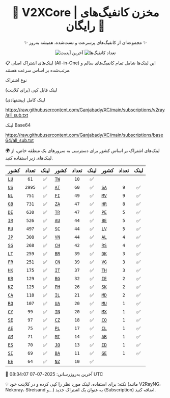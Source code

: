 <div align="center">
<h1 style="font-size: 2.5em; font-weight: bold;">🚀 V2XCore | مخزن کانفیگ‌های رایگان 🚀</h1>
<p>✨ مجموعه‌ای از کانفیگ‌های پرسرعت و تست‌شده، همیشه به‌روز ✨</p>

<p>
<img src="https://img.shields.io/badge/Updated-2025-07-07 08:34:07 UTC-blue?style=for-the-badge&logo=github" alt="آخرین آپدیت">
<img src="https://img.shields.io/badge/Configs-15705-green?style=for-the-badge&logo=serverless" alt="تعداد کانفیگ‌ها">
</p>
</div>

📋 لینک‌های اشتراک اصلی (All-in-One)
این لینک‌ها شامل تمام کانفیگ‌های سالم و مرتب‌شده بر اساس سرعت هستند.

نوع اشتراک

لینک قابل کپی (برای کلاینت)

لینک کامل (پیشنهادی)

https://raw.githubusercontent.com/Ganjabady/XC/main/subscriptions/v2ray/all_sub.txt

لینک Base64

https://raw.githubusercontent.com/Ganjabady/XC/main/subscriptions/base64/all_sub.txt

🌍 لینک‌های اشتراک بر اساس کشور
برای دسترسی به سرورهای یک منطقه خاص، از لینک‌های زیر استفاده کنید.

| کشور | تعداد | لینک | کشور | تعداد | لینک | کشور | تعداد | لینک |
| :--- | :---: | :---: | :--- | :---: | :---: | :--- | :---: | :---: |
| [`LU`](https://raw.githubusercontent.com/Ganjabady/XC/main/subscriptions/regions/LU.txt) | `61` | ✅ | [`TW`](https://raw.githubusercontent.com/Ganjabady/XC/main/subscriptions/regions/TW.txt) | `10` | ✅ |
| [`US`](https://raw.githubusercontent.com/Ganjabady/XC/main/subscriptions/regions/US.txt) | `2995` | ✅ | [`AT`](https://raw.githubusercontent.com/Ganjabady/XC/main/subscriptions/regions/AT.txt) | `60` | ✅ | [`SA`](https://raw.githubusercontent.com/Ganjabady/XC/main/subscriptions/regions/SA.txt) | `9` | ✅ |
| [`NL`](https://raw.githubusercontent.com/Ganjabady/XC/main/subscriptions/regions/NL.txt) | `751` | ✅ | [`FI`](https://raw.githubusercontent.com/Ganjabady/XC/main/subscriptions/regions/FI.txt) | `49` | ✅ | [`MV`](https://raw.githubusercontent.com/Ganjabady/XC/main/subscriptions/regions/MV.txt) | `9` | ✅ |
| [`GB`](https://raw.githubusercontent.com/Ganjabady/XC/main/subscriptions/regions/GB.txt) | `731` | ✅ | [`ZA`](https://raw.githubusercontent.com/Ganjabady/XC/main/subscriptions/regions/ZA.txt) | `47` | ✅ | [`HR`](https://raw.githubusercontent.com/Ganjabady/XC/main/subscriptions/regions/HR.txt) | `8` | ✅ |
| [`DE`](https://raw.githubusercontent.com/Ganjabady/XC/main/subscriptions/regions/DE.txt) | `630` | ✅ | [`TR`](https://raw.githubusercontent.com/Ganjabady/XC/main/subscriptions/regions/TR.txt) | `47` | ✅ | [`PE`](https://raw.githubusercontent.com/Ganjabady/XC/main/subscriptions/regions/PE.txt) | `5` | ✅ |
| [`IR`](https://raw.githubusercontent.com/Ganjabady/XC/main/subscriptions/regions/IR.txt) | `526` | ✅ | [`AU`](https://raw.githubusercontent.com/Ganjabady/XC/main/subscriptions/regions/AU.txt) | `44` | ✅ | [`BE`](https://raw.githubusercontent.com/Ganjabady/XC/main/subscriptions/regions/BE.txt) | `5` | ✅ |
| [`RU`](https://raw.githubusercontent.com/Ganjabady/XC/main/subscriptions/regions/RU.txt) | `497` | ✅ | [`SC`](https://raw.githubusercontent.com/Ganjabady/XC/main/subscriptions/regions/SC.txt) | `44` | ✅ | [`LV`](https://raw.githubusercontent.com/Ganjabady/XC/main/subscriptions/regions/LV.txt) | `5` | ✅ |
| [`JP`](https://raw.githubusercontent.com/Ganjabady/XC/main/subscriptions/regions/JP.txt) | `308` | ✅ | [`VN`](https://raw.githubusercontent.com/Ganjabady/XC/main/subscriptions/regions/VN.txt) | `44` | ✅ | [`AL`](https://raw.githubusercontent.com/Ganjabady/XC/main/subscriptions/regions/AL.txt) | `4` | ✅ |
| [`SG`](https://raw.githubusercontent.com/Ganjabady/XC/main/subscriptions/regions/SG.txt) | `268` | ✅ | [`CH`](https://raw.githubusercontent.com/Ganjabady/XC/main/subscriptions/regions/CH.txt) | `42` | ✅ | [`RS`](https://raw.githubusercontent.com/Ganjabady/XC/main/subscriptions/regions/RS.txt) | `4` | ✅ |
| [`LT`](https://raw.githubusercontent.com/Ganjabady/XC/main/subscriptions/regions/LT.txt) | `259` | ✅ | [`BR`](https://raw.githubusercontent.com/Ganjabady/XC/main/subscriptions/regions/BR.txt) | `39` | ✅ | [`DK`](https://raw.githubusercontent.com/Ganjabady/XC/main/subscriptions/regions/DK.txt) | `3` | ✅ |
| [`FR`](https://raw.githubusercontent.com/Ganjabady/XC/main/subscriptions/regions/FR.txt) | `251` | ✅ | [`CN`](https://raw.githubusercontent.com/Ganjabady/XC/main/subscriptions/regions/CN.txt) | `39` | ✅ | [`VG`](https://raw.githubusercontent.com/Ganjabady/XC/main/subscriptions/regions/VG.txt) | `3` | ✅ |
| [`HK`](https://raw.githubusercontent.com/Ganjabady/XC/main/subscriptions/regions/HK.txt) | `175` | ✅ | [`IT`](https://raw.githubusercontent.com/Ganjabady/XC/main/subscriptions/regions/IT.txt) | `37` | ✅ | [`TH`](https://raw.githubusercontent.com/Ganjabady/XC/main/subscriptions/regions/TH.txt) | `3` | ✅ |
| [`KR`](https://raw.githubusercontent.com/Ganjabady/XC/main/subscriptions/regions/KR.txt) | `129` | ✅ | [`BG`](https://raw.githubusercontent.com/Ganjabady/XC/main/subscriptions/regions/BG.txt) | `32` | ✅ | [`IE`](https://raw.githubusercontent.com/Ganjabady/XC/main/subscriptions/regions/IE.txt) | `2` | ✅ |
| [`KZ`](https://raw.githubusercontent.com/Ganjabady/XC/main/subscriptions/regions/KZ.txt) | `125` | ✅ | [`PH`](https://raw.githubusercontent.com/Ganjabady/XC/main/subscriptions/regions/PH.txt) | `26` | ✅ | [`SK`](https://raw.githubusercontent.com/Ganjabady/XC/main/subscriptions/regions/SK.txt) | `2` | ✅ |
| [`CA`](https://raw.githubusercontent.com/Ganjabady/XC/main/subscriptions/regions/CA.txt) | `118` | ✅ | [`IL`](https://raw.githubusercontent.com/Ganjabady/XC/main/subscriptions/regions/IL.txt) | `21` | ✅ | [`MD`](https://raw.githubusercontent.com/Ganjabady/XC/main/subscriptions/regions/MD.txt) | `2` | ✅ |
| [`RO`](https://raw.githubusercontent.com/Ganjabady/XC/main/subscriptions/regions/RO.txt) | `107` | ✅ | [`UA`](https://raw.githubusercontent.com/Ganjabady/XC/main/subscriptions/regions/UA.txt) | `20` | ✅ | [`MU`](https://raw.githubusercontent.com/Ganjabady/XC/main/subscriptions/regions/MU.txt) | `1` | ✅ |
| [`CY`](https://raw.githubusercontent.com/Ganjabady/XC/main/subscriptions/regions/CY.txt) | `99` | ✅ | [`IN`](https://raw.githubusercontent.com/Ganjabady/XC/main/subscriptions/regions/IN.txt) | `20` | ✅ | [`MX`](https://raw.githubusercontent.com/Ganjabady/XC/main/subscriptions/regions/MX.txt) | `1` | ✅ |
| [`SE`](https://raw.githubusercontent.com/Ganjabady/XC/main/subscriptions/regions/SE.txt) | `97` | ✅ | [`CZ`](https://raw.githubusercontent.com/Ganjabady/XC/main/subscriptions/regions/CZ.txt) | `18` | ✅ | [`CO`](https://raw.githubusercontent.com/Ganjabady/XC/main/subscriptions/regions/CO.txt) | `1` | ✅ |
| [`AE`](https://raw.githubusercontent.com/Ganjabady/XC/main/subscriptions/regions/AE.txt) | `75` | ✅ | [`PL`](https://raw.githubusercontent.com/Ganjabady/XC/main/subscriptions/regions/PL.txt) | `17` | ✅ | [`CL`](https://raw.githubusercontent.com/Ganjabady/XC/main/subscriptions/regions/CL.txt) | `1` | ✅ |
| [`AM`](https://raw.githubusercontent.com/Ganjabady/XC/main/subscriptions/regions/AM.txt) | `71` | ✅ | [`MT`](https://raw.githubusercontent.com/Ganjabady/XC/main/subscriptions/regions/MT.txt) | `14` | ✅ | [`AR`](https://raw.githubusercontent.com/Ganjabady/XC/main/subscriptions/regions/AR.txt) | `1` | ✅ |
| [`ES`](https://raw.githubusercontent.com/Ganjabady/XC/main/subscriptions/regions/ES.txt) | `70` | ✅ | [`JO`](https://raw.githubusercontent.com/Ganjabady/XC/main/subscriptions/regions/JO.txt) | `13` | ✅ | [`ID`](https://raw.githubusercontent.com/Ganjabady/XC/main/subscriptions/regions/ID.txt) | `1` | ✅ |
| [`SI`](https://raw.githubusercontent.com/Ganjabady/XC/main/subscriptions/regions/SI.txt) | `69` | ✅ | [`BA`](https://raw.githubusercontent.com/Ganjabady/XC/main/subscriptions/regions/BA.txt) | `11` | ✅ | [`GE`](https://raw.githubusercontent.com/Ganjabady/XC/main/subscriptions/regions/GE.txt) | `1` | ✅ |
| [`EE`](https://raw.githubusercontent.com/Ganjabady/XC/main/subscriptions/regions/EE.txt) | `64` | ✅ | [`NZ`](https://raw.githubusercontent.com/Ganjabady/XC/main/subscriptions/regions/NZ.txt) | `10` | ✅ |  |  |  |


🔄 آخرین به‌روزرسانی: 2025-07-07 08:34:07 UTC

💡 نکته: برای استفاده، لینک مورد نظر را کپی کرده و در کلاینت خود (مانند V2RayNG، Nekoray، Streisand و...) به عنوان یک اشتراک جدید (Subscription) اضافه کنید.
